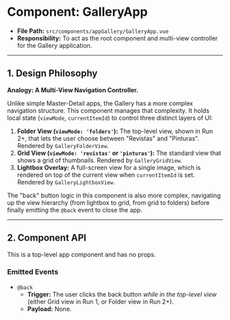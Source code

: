 # Component: GalleryApp

- **File Path:** `src/components/appGallery/GalleryApp.vue`
- **Responsibility:** To act as the root component and multi-view controller for the Gallery application.

---

## 1. Design Philosophy

**Analogy: A Multi-View Navigation Controller.**

Unlike simple Master-Detail apps, the Gallery has a more complex navigation structure. This component manages that complexity. It holds local state (`viewMode`, `currentItemId`) to control three distinct layers of UI:

1.  **Folder View (`viewMode: 'folders'`):** The top-level view, shown in Run 2+, that lets the user choose between "Revistas" and "Pinturas". Rendered by `GalleryFolderView`.
2.  **Grid View (`viewMode: 'revistas'` or `'pinturas'`):** The standard view that shows a grid of thumbnails. Rendered by `GalleryGridView`.
3.  **Lightbox Overlay:** A full-screen view for a single image, which is rendered on top of the current view when `currentItemId` is set. Rendered by `GalleryLightboxView`.

The "back" button logic in this component is also more complex, navigating up the view hierarchy (from lightbox to grid, from grid to folders) before finally emitting the `@back` event to close the app.

---

## 2. Component API

This is a top-level app component and has no props.

### Emitted Events

-   `@back`
    -   **Trigger:** The user clicks the back button *while in the top-level view* (either Grid view in Run 1, or Folder view in Run 2+).
    -   **Payload:** None.
